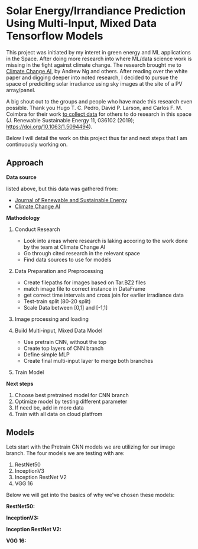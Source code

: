 # Solar Energy/Irrandiance Prediction Using Multi-Input, Mixed Data Tensorflow Models

This project was initiated by my interet in green energy and ML applications in the Space. After doing more research into where ML/data science work is missing in the fight against climate change. The research brought me to [Climate Change AI](climatechange.ai), by Andrew Ng and others. After reading over the white paper and digging deeper into noted research, I decided to pursue the space of prediciting solar irradiance using sky images at the site of a PV array/panel. 

A big shout out to the groups and people who have made this research even possible. Thank you Hugo T. C. Pedro, David P. Larson, and Carlos F. M. Coimbra for their work [to collect data](https://zenodo.org/record/2826939#.X_x4GelKjlx) for others to do research in this space (J. Renewable Sustainable Energy 11, 036102 (2019); https://doi.org/10.1063/1.5094494).

Below I will detail the work on this project thus far and next steps that I am continuously working on.

## Approach

**Data source**

listed above, but this data was gathered from:
- [Journal of Renewable and Sustainable Energy](https://zenodo.org/record/2826939#.X_x4GelKjlx)
- [Climate Change AI](climatechane.ai)

**Mathodology**
1. Conduct Research
    * Look into areas where research is laking accoring to the work done by the team at Climate Change AI
    * Go through cited research in the relevant space
    * Find data sources to use for models

2. Data Preparation and Preprocessing
    * Create filepaths for images based on Tar.BZ2 files
    * match image file to correct instance in DataFrame
    * get correct time intervals and cross join for earlier irradiance data
    * Test-train split (80-20 split)
    * Scale Data between [0,1] and [-1,1]

3. Image processing and loading

4. Build Multi-input, Mixed Data Model
    * Use pretrain CNN, without the top
    * Create top layers of CNN branch
    * Define simple MLP
    * Create final multi-input layer to merge both branches

5. Train Model

**Next steps**
1. Choose best pretrained model for CNN branch
2. Optimize model by testing different parameter
3. If need be, add in more data
4. Train with all data on cloud platfrom

## Models

Lets start with the Pretrain CNN models we are utilizing for our image branch. The four models we are testing with are:
1. RestNet50
2. InceptionV3
3. Inception RestNet V2
4. VGG 16

Below we will get into the basics of why we've chosen these models:

**RestNet50:**

**InceptionV3:**

**Inception RestNet V2:**

**VGG 16:**

